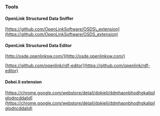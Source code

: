 ### Tools

#### OpenLink Structured Data Sniffer

[https://github.com/OpenLinkSoftware/OSDS\_extension](https://github.com/OpenLinkSoftware/OSDS_extension)

#### OpenLink Structured Data Editor

[http://osde.openlinksw.com/](http://osde.openlinksw.com/)

[https://github.com/openlink/rdf-editor](https://github.com/openlink/rdf-editor)

#### Dokei.li extension

[https://chrome.google.com/webstore/detail/dokieli/ddmhaonbhodhgkaljpjlglodncddalid](https://chrome.google.com/webstore/detail/dokieli/ddmhaonbhodhgkaljpjlglodncddalid)

